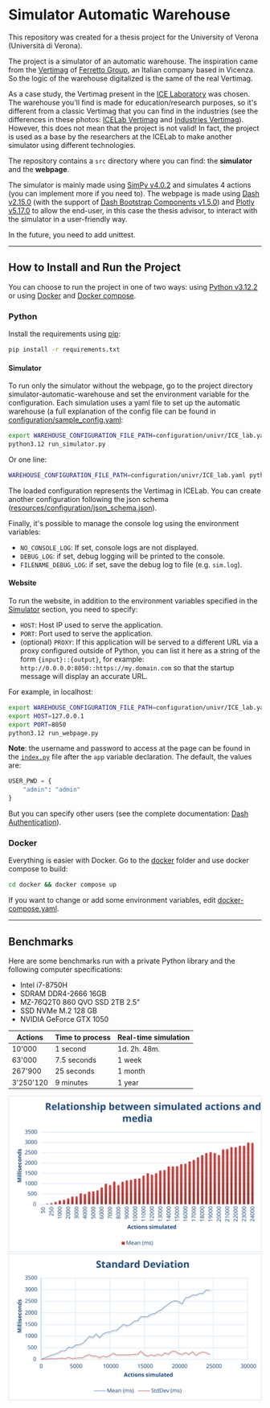 # Simulator Automatic Warehouse

This repository was created for a thesis project for the University of Verona (Università di Verona).

The project is a simulator of an automatic warehouse. The inspiration came from the [Vertimag][1] of 
[Ferretto Group][2], an Italian company based in Vicenza. 
So the logic of the warehouse digitalized is the same of the real Vertimag.

As a case study, the Vertimag present in the [ICE Laboratory][3] was chosen.
The warehouse you'll find is made for education/research purposes, so it's different from a classic Vertimag 
that you can find in the industries (see the differences in these photos: [ICELab Vertimag][4] and [Industries Vertimag][1]). 
However, this does not mean that the project is not valid!
In fact, the project is used as a base by the researchers at the ICELab to make another simulator using different 
technologies.

The repository contains a `src` directory where you can find: the **simulator** and the **webpage**.

The simulator is mainly made using [SimPy v4.0.2][5] and simulates 4 actions (you can implement more if you need to). 
The webpage is made using [Dash v2.15.0][6] (with the support of [Dash Bootstrap Components v1.5.0][7]) and 
[Plotly v5.17.0][8] to allow the end-user, in this case the thesis advisor, 
to interact with the simulator in a user-friendly way.

In the future, you need to add unittest.

------------------------------------------------------------------------------------------------------------------------

## How to Install and Run the Project

You can choose to run the project in one of two ways: using [Python v3.12.2][9] or using [Docker][10] 
and [Docker compose][13].

### Python

Install the requirements using [pip][11]:

```bash
pip install -r requirements.txt
```

#### Simulator

To run only the simulator without the webpage, go to the project directory simulator-automatic-warehouse 
and set the environment variable for the configuration. 
Each simulation uses a yaml file to set up the automatic warehouse 
(a full explanation of the config file can be found in 
[configuration/sample_config.yaml](configuration/sample_config.yaml):

```bash
export WAREHOUSE_CONFIGURATION_FILE_PATH=configuration/univr/ICE_lab.yaml
python3.12 run_simulator.py
```

Or one line:

```bash
WAREHOUSE_CONFIGURATION_FILE_PATH=configuration/univr/ICE_lab.yaml python3.12 run_simulator.py
```

The loaded configuration represents the Vertimag in ICELab. 
You can create another configuration following the json schema 
([resources/configuration/json_schema.json](resources/configuration/json_schema.json)).

Finally, it's possible to manage the console log using the environment variables:
 - `NO_CONSOLE_LOG`: If set, console logs are not displayed.
 - `DEBUG_LOG`: if set, debug logging will be printed to the console.
 - `FILENAME_DEBUG_LOG`: if set, save the debug log to file (e.g. `sim.log`).

#### Website

To run the website, in addition to the environment variables specified in the [Simulator](#simulator) section,
you need to specify:
 - `HOST`: Host IP used to serve the application.
 - `PORT`: Port used to serve the application.
 - (optional) `PROXY`: If this application will be served to a different URL via a proxy configured outside of Python, 
                     you can list it here as a string of the form `{input}::{output}`, for example: 
                     `http://0.0.0.0:8050::https://my.domain.com` 
                     so that the startup message will display an accurate URL.

For example, in localhost:

```bash
export WAREHOUSE_CONFIGURATION_FILE_PATH=configuration/univr/ICE_lab.yaml
export HOST=127.0.0.1
export PORT=8050
python3.12 run_webpage.py
```

**Note**: 
the username and password to access at the page can be found in the [`index.py`](src/web_app/index.py) file 
after the `app` variable declaration. 
The default, the values are:

```python
USER_PWD = {
    "admin": "admin"
}
```

But you can specify other users (see the complete documentation: [Dash Authentication][12]).

### Docker

Everything is easier with Docker. Go to the [docker](docker) folder and use docker compose to build:

```bash
cd docker && docker compose up
```

If you want to change or add some environment variables, edit [docker-compose.yaml](docker/docker-compose.yaml).

------------------------------------------------------------------------------------------------------------------------

## Benchmarks

Here are some benchmarks run with a private Python library and the following computer specifications:
 - Intel i7-8750H 
 - SDRAM DDR4-2666 16GB
 - MZ-76Q2T0 860 QVO SSD 2TB 2.5"
 - SSD NVMe M.2 128 GB
 - NVIDIA GeForce GTX 1050

| Actions   | Time to process | Real-time simulation |
|-----------|-----------------|----------------------|
| 10'000    | 1 second        | 1d. 2h. 48m.         |
| 63'000    | 7.5 seconds     | 1 week               |
| 267'900   | 25 seconds      | 1 month              |
| 3'250'120 | 9 minutes       | 1 year               |

<img src="resources/doc/relationship_between_simulated_actions_and_media.svg" alt="Relationship between simulated actions and media">

<img src="resources/doc/standard_deviation.svg" alt="Standard deviation">

[1]: https://www.ferrettogroup.com/index.cfm/en/solutions/vertical-storage-system/vertical-lift-module-vertimag/
[2]: https://www.ferrettogroup.com/index.cfm/en/
[3]: https://www.icelab.di.univr.it/
[4]: https://icewebsitestorage.blob.core.windows.net/icewebsitemediablob/gallery/IMG_0855.JPG
[5]: https://simpy.readthedocs.io/en/4.0.2/
[6]: https://dash.plotly.com/
[7]: https://dash-bootstrap-components.opensource.faculty.ai/
[8]: https://plotly.com/python/
[9]: https://www.get-python.org/downloads/release/python-3122/
[10]: https://docs.docker.com/engine/
[11]: https://pip.pypa.io/en/stable/getting-started/
[12]: https://dash.plotly.com/authentication
[13]: https://docs.docker.com/compose/